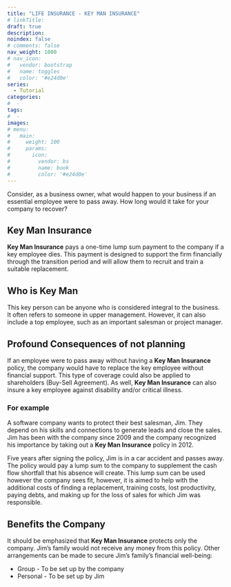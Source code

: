 ```yaml
---
title: "LIFE INSURANCE - KEY MAN INSURANCE"
# linkTitle:
draft: true
description: 
noindex: false
# comments: false
nav_weight: 1000
# nav_icon:
#   vendor: bootstrap
#   name: toggles
#   color: '#e24d0e'
series:
  - Tutorial
categories:
#  - 
tags:
#  - 
images:
# menu:
#   main:
#     weight: 100
#     params:
#       icon:
#         vendor: bs
#         name: book
#         color: '#e24d0e'
---
```


Consider, as a business owner, what would happen to your business if an essential employee were to pass away.  How long would it take for your company to recover?

<!--more-->

## Key Man Insurance
**Key Man Insurance** pays a one-time lump sum payment to the company if a key employee dies. This payment is designed to support the firm financially through the transition period and will allow them to recruit and train a suitable replacement.

## Who is Key Man
This key person can be anyone who is considered integral to the business. It often refers to someone in upper management. However, it can also include a top employee, such as an important salesman or project manager.

## Profound Consequences of not planning

If an employee were to pass away without having a **Key Man Insurance** policy, the company would have to replace the key employee without financial support.  This type of coverage could also be applied to shareholders (Buy-Sell Agreement).  As well, **Key Man Insurance** can also insure a key employee against disability and/or critical illness.

### For example

A software company wants to protect their best salesman, Jim. They depend on his skills and connections to generate leads and close the sales. Jim has been with the company since 2009 and the company recognized his importance by taking out a **Key Man Insurance** policy in 2012.

Five years after signing the policy, Jim is in a car accident and passes away.  The policy would pay a lump sum to the company to supplement the cash flow shortfall that his absence will create.  This lump sum can be used however the company sees fit, however, it is aimed to help with the additional costs of finding a replacement, training costs, lost productivity, paying debts, and making up for the loss of sales for which Jim was responsible.

## Benefits the Company

It should be emphasized that **Key Man Insurance** protects only the company. Jim’s family would not receive any money from this policy. Other arrangements can be made to secure Jim’s family’s financial well-being:

- Group - To be set up by the company
- Personal - To be set up by Jim
